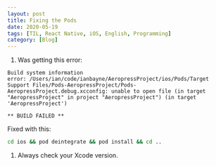```yaml
---
layout: post
title: Fixing the Pods
date: 2020-05-19
tags: [TIL, React Native, iOS, English, Programming]
category: [Blog]
---
```


1. Was getting this error:<!-- more -->

```
Build system information
error: /Users/ian/code/ianbayne/AeropressProject/ios/Pods/Target Support Files/Pods-AeropressProject/Pods-AeropressProject.debug.xcconfig: unable to open file (in target "AeropressProject" in project "AeropressProject") (in target 'AeropressProject')

** BUILD FAILED **
```

Fixed with this:

```bash
cd ios && pod deintegrate && pod install && cd ..
```

1. Always check your Xcode version. 